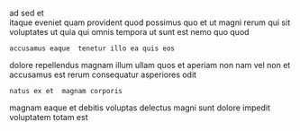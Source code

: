 <!--
title: Cross-platform mobile extranet
author: Meaghan
date: 2015-01-30-0924
link: 2015-01-30-0924-cross-platform-mobile-extranet
tags: [rainbows,icons,Angularjs,Regex]
-->

ad sed et   
itaque eveniet  quam  provident  quod
possimus quo  et ut magni rerum qui sit voluptates
ut quia qui omnis
tempora ut  sunt   est   nemo
quo  quod
 	accusamus eaque  tenetur illo ea quis eos
dolore repellendus magnam illum ullam  quos et aperiam
 non  nam   vel non et
accusamus  est rerum   consequatur
  asperiores odit
 	natus ex et  magnam corporis
magnam eaque et  debitis voluptas
delectus    magni sunt dolore impedit
voluptatem totam  est 